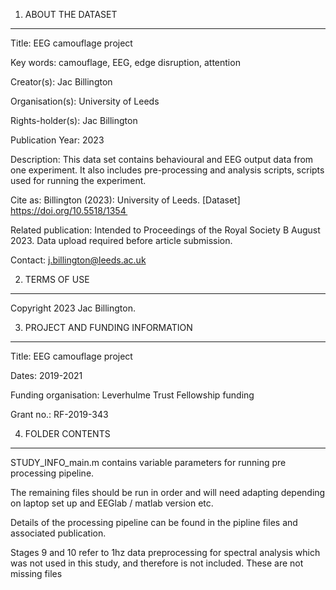 1. ABOUT THE DATASET 

-------------------- 

 

Title: EEG camouflage project  

 

Key words: camouflage, EEG, edge disruption, attention  

 

Creator(s): Jac Billington 

 

Organisation(s): University of Leeds 

 

Rights-holder(s): Jac Billington 

 

Publication Year: 2023 

 

Description: This data set contains behavioural and EEG output data from one experiment. It also includes pre-processing and analysis scripts, scripts used for running the experiment.  

 

Cite as: Billington (2023): University of Leeds. [Dataset] https://doi.org/10.5518/1354  

 

Related publication: Intended to Proceedings of the Royal Society B August 2023. Data upload required before article submission.  

 

Contact: j.billington@leeds.ac.uk 

 

 

2. TERMS OF USE 

--------------- 

 

Copyright 2023 Jac Billington. 

 

 

3. PROJECT AND FUNDING INFORMATION 

---------------------------------- 

 

Title: EEG camouflage project 

Dates: 2019-2021 

 

Funding organisation: Leverhulme Trust Fellowship funding 

 

Grant no.:  RF-2019-343 

 

 

4. FOLDER CONTENTS 

---------------------------------- 

 

STUDY_INFO_main.m contains variable parameters for running pre processing pipeline.  

 

The remaining files should be run in order and will need adapting depending on laptop set up and EEGlab / matlab version etc. 

  

Details of the processing pipeline can be found in the pipline files and associated publication.  

  

Stages 9 and 10 refer to 1hz data preprocessing for spectral analysis which was not used in this study, and therefore is not included. These are not missing files 
